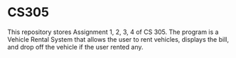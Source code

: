 # CS305

This repository stores Assignment 1, 2, 3, 4 of CS 305.
The program is a Vehicle Rental System that allows the user to rent vehicles, displays the bill, and drop off the vehicle
if the user rented any. 
